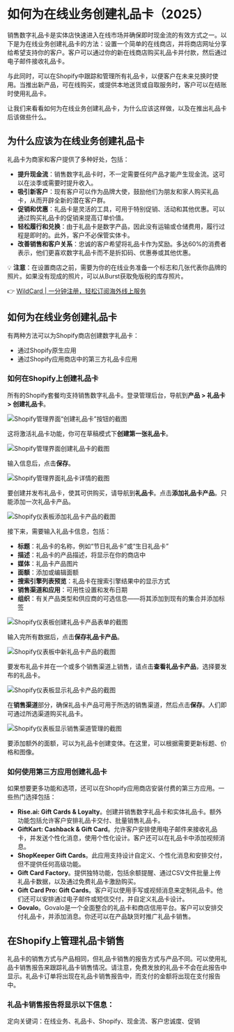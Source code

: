 # 如何为在线业务创建礼品卡（2025）

销售数字礼品卡是实体店快速进入在线市场并确保即时现金流的有效方式之一。以下是为在线业务创建礼品卡的方法：设置一个简单的在线商店，并将商店网址分享给希望支持你的客户。客户可以通过你的新在线商店购买礼品卡并付款，然后通过电子邮件接收礼品卡。

与此同时，可以在Shopify中跟踪和管理所有礼品卡，以便客户在未来兑换时使用。当推出新产品，可在线购买，或提供本地送货或自取服务时，客户可以在结账时使用礼品卡。

让我们来看看如何为在线业务创建礼品卡，为什么应该这样做，以及在推出礼品卡后该做些什么。

## 为什么应该为在线业务创建礼品卡

礼品卡为商家和客户提供了多种好处，包括：

- **提升现金流**：销售数字礼品卡时，不一定需要任何产品才能产生现金流。这可以在淡季或需要时提升收入。
- **吸引新客户**：现有客户可以作为品牌大使，鼓励他们为朋友和家人购买礼品卡，从而开辟全新的潜在客户群。
- **促销和优惠**：礼品卡是灵活的工具，可用于特别促销、活动和其他优惠。可以通过购买礼品卡的促销来提高订单价值。
- **轻松履行和兑换**：由于礼品卡是数字产品，因此没有运输或仓储费用，履行过程是即时的。此外，客户不必保管实体卡。
- **改善销售和客户关系**：忠诚的客户希望将礼品卡作为奖励。多达60%的消费者表示，他们更喜欢数字礼品卡而不是折扣码、优惠券或其他优惠。

💡 **注意**：在设置商店之前，需要为你的在线业务准备一个标志和几张代表你品牌的照片。如果没有现成的照片，可以从Burst获取免版税的库存照片。

👉 [WildCard | 一分钟注册，轻松订阅海外线上服务](https://bbtdd.com/WildCard)

## 如何为在线业务创建礼品卡

有两种方法可以为Shopify商店创建数字礼品卡：

- 通过Shopify原生应用
- 通过Shopify应用商店中的第三方礼品卡应用

### 如何在Shopify上创建礼品卡

所有的Shopify套餐均支持销售数字礼品卡。登录管理后台，导航到**产品 > 礼品卡 > 创建礼品卡**。

![Shopify管理界面“创建礼品卡”按钮的截图](https://bbtdd.com/img/7687134729.webp)

这将激活礼品卡功能，你可在草稿模式下**创建第一张礼品卡**。

![Shopify管理界面创建礼品卡的截图](https://bbtdd.com/img/966494092966506.webp)

输入信息后，点击**保存**。

![Shopify管理界面礼品卡详情的截图](https://bbtdd.com/img/6680038002.webp)

要创建并发布礼品卡，使其可供购买，请导航到**礼品卡**。点击**添加礼品卡产品**。只能添加一次礼品卡产品。

![Shopify仪表板添加礼品卡产品的截图](https://bbtdd.com/img/07587045451052.webp)

接下来，需要输入礼品卡信息，包括：

- **标题**：礼品卡的名称，例如“节日礼品卡”或“生日礼品卡”
- **描述**：礼品卡的产品描述，将显示在你的商店中
- **媒体**：礼品卡产品图片
- **面额**：添加或编辑面额
- **搜索引擎列表预览**：礼品卡在搜索引擎结果中的显示方式
- **销售渠道和应用**：可用性设置和发布日期
- **组织**：有关产品类型和供应商的可选信息——将其添加到现有的集合并添加标签

![Shopify仪表板创建礼品卡产品表单的截图](https://bbtdd.com/img/83876291.webp)

输入完所有数据后，点击**保存礼品卡产品**。

![Shopify仪表板中新礼品卡产品的截图](https://bbtdd.com/img/6055041277517775.webp)

要发布礼品卡并在一个或多个销售渠道上销售，请点击**查看礼品卡产品**，选择要发布的礼品卡。

![Shopify仪表板显示礼品卡产品的截图](https://bbtdd.com/img/57298448152386.webp)

在**销售渠道**部分，确保礼品卡产品可用于所选的销售渠道，然后点击**保存**。人们即可通过所选渠道购买礼品卡。

![Shopify仪表板显示销售渠道管理的截图](https://bbtdd.com/img/151761543.webp)

要添加额外的面额，可以为礼品卡创建变体。在这里，可以根据需要更新标题、价格和图像。

### 如何使用第三方应用创建礼品卡

如果想要更多功能和选项，还可以在Shopify应用商店安装付费的第三方应用。一些热门选择包括：

- **Rise.ai: Gift Cards & Loyalty**。创建并销售数字礼品卡和实体礼品卡。额外功能包括允许客户安排礼品卡交付、批量销售礼品卡。
- **GiftKart: Cashback & Gift Card**。允许客户安排使用电子邮件来接收礼品卡，并发送个性化消息，使用个性化设计。客户还可以在礼品卡中添加视频消息。
- **ShopKeeper Gift Cards**。此应用支持设计自定义、个性化消息和安排交付，但不提供任何高级功能。
- **Gift Card Factory**。提供独特功能，包括余额提醒、通过CSV文件批量上传礼品卡数据，以及通过免费礼品卡激励购买。
- **Gift Card Pro: Gift Cards**。客户可以使用手写或视频消息来定制礼品卡。他们还可以安排通过电子邮件或短信交付，并自定义礼品卡设计。
- **Govalo**。Govalo是一个全面整合的礼品卡和商店信用平台。客户可以安排交付礼品卡，并添加消息。你还可以在产品缺货时推广礼品卡销售。

## 在Shopify上管理礼品卡销售

礼品卡的销售方式与产品相同，但礼品卡销售的报告方式与产品不同。可以使用礼品卡销售报告来跟踪礼品卡销售情况。请注意，免费发放的礼品卡不会在此报告中显示。礼品卡订单将出现在礼品卡销售报告中，而支付的金额将出现在支付报告中。

### 礼品卡销售报告将显示以下信息：

定向关键词：在线业务、礼品卡、Shopify、现金流、客户忠诚度、促销